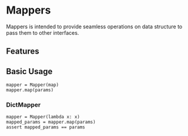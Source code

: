 # Mappers

Mappers is intended to provide seamless operations on data structure to pass them to other interfaces.

## Features

## Basic Usage

```
mapper = Mapper(map)
mapper.map(params)
```

### DictMapper

```
mapper = Mapper(lambda x: x)
mapped_params = mapper.map(params)
assert mapped_params == params
```
